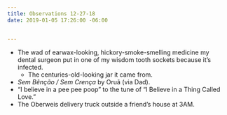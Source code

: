 ```yaml
---
title: Observations 12-27-18
date: 2019-01-05 17:26:00 -06:00


---
```


- The wad of earwax-looking, hickory-smoke-smelling medicine my dental surgeon put in one of my wisdom tooth sockets because it’s infected.
	- The centuries-old-looking jar it came from.
- *Sem Bênção / Sem Crença* by Oruã (via Dad).
- “I believe in a pee pee poop” to the tune of “I Believe in a Thing Called Love.”
- The Oberweis delivery truck outside a friend’s house at 3AM.